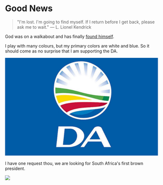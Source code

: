 # Good News

> "I'm lost. I'm going to find myself. If I return before I get back, please ask me to wait."
> — L. Lionel Kendrick

God was on a walkabout and has finally <a href="https://louiscordier.com/the_3_book_of_louis/" target="">found himself</a>.

I play with many colours, but my primary colors are white and blue.
So it should come as no surprise that I am supporting the DA.

<a href="https://www.da.org.za/"><img src="./media/da_logo.jpg"/></a>

I have one request thou, we are looking for South Africa's first brown president.


<img src="https://louiscordier.com/fin.jpg?blog=20240510">
